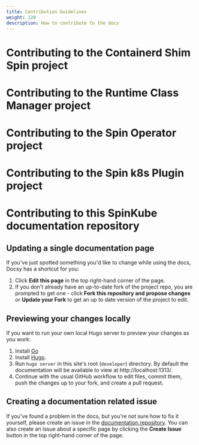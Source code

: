 ```yaml
---
title: Contribution Guidelines
weight: 120
description: How to contribute to the docs
---
```


# Contributing to the Containerd Shim Spin project

# Contributing to the Runtime Class Manager project

# Contributing to the Spin Operator project

# Contributing to the Spin k8s Plugin project

# Contributing to this SpinKube documentation repository

## Updating a single documentation page

If you've just spotted something you'd like to change while using the docs, Docsy has a shortcut for you:

1. Click **Edit this page** in the top right-hand corner of the page.
2. If you don't already have an up-to-date fork of the project repo, you are prompted to get one - click **Fork this repository and propose changes** or **Update your Fork** to get an up to date version of the project to edit. 

## Previewing your changes locally

If you want to run your own local Hugo server to preview your changes as you work:

1. Install [Go]()
2. Install [Hugo](https://gohugo.io/installation/).
3. Run `hugo server` in this site's root (`developer`) directory. By default the documentation will be available to view at http://localhost:1313/.
4. Continue with the usual GitHub workflow to edit files, commit them, push the
  changes up to your fork, and create a pull request.

## Creating a documentation related issue

If you've found a problem in the docs, but you're not sure how to fix it yourself, please create an issue in the [documentation repository](https://github.com/spinkube/documentation/issues). You can also create an issue about a specific page by clicking the **Create Issue** button in the top right-hand corner of the page.

